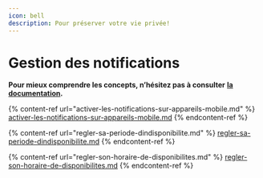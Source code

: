 ```yaml
---
icon: bell
description: Pour préserver votre vie privée!
---
```


# Gestion des notifications

**Pour mieux comprendre les concepts, n’hésitez pas à consulter** [**la documentation**](https://support.braver.net/pour-les-professionnels/gestion-des-notifications)**.**

{% content-ref url="activer-les-notifications-sur-appareils-mobile.md" %}
[activer-les-notifications-sur-appareils-mobile.md](activer-les-notifications-sur-appareils-mobile.md)
{% endcontent-ref %}

{% content-ref url="regler-sa-periode-dindisponibilite.md" %}
[regler-sa-periode-dindisponibilite.md](regler-sa-periode-dindisponibilite.md)
{% endcontent-ref %}

{% content-ref url="regler-son-horaire-de-disponibilites.md" %}
[regler-son-horaire-de-disponibilites.md](regler-son-horaire-de-disponibilites.md)
{% endcontent-ref %}
